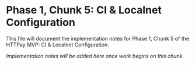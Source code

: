 # Phase 1, Chunk 5: CI & Localnet Configuration

This file will document the implementation notes for Phase 1, Chunk 5 of the HTTPay MVP: CI & Localnet Configuration.

_Implementation notes will be added here once work begins on this chunk._

